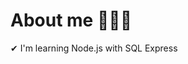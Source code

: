 # About me 👋🇧🇷

✔ I'm learning Node.js with SQL Express

<!--

**wmporto/wmporto** is a ✨ _special_ ✨ repository because its `README.md` (this file) appears on your GitHub profile.

Here are some ideas to get you started:

- 🔭 I’m currently working on ...
- 🌱 I’m currently learning ...
- 👯 I’m looking to collaborate on ...
- 🤔 I’m looking for help with ...
- 💬 Ask me about ...
- 📫 How to reach me: ...
- 😄 Pronouns: ...
- ⚡ Fun fact: ...

Na sintaxe Markdown, ### renderiza o texto sem formatação como um pequeno título ("terceiro nível"), enquanto ## ou # renderizam um título de segundo e primeiro nível, respectivamente.

-->
